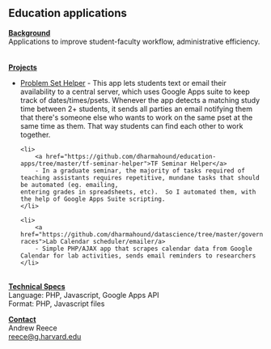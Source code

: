 <h2>Education applications</h2>

<u><b>Background</b></u>
<br />
Applications to improve student-faculty workflow, administrative
efficiency.  
<br /><br />
<b><u>Projects</u></b>
<ul>
	<li>
		<a href="https://github.com/dharmahound/education-apps/tree/master/pset-helper">Problem Set Helper</a>
		- This app lets students text or email their availability to a central server, which uses
	Google Apps suite to keep track of dates/times/psets.  Whenever the app detects a matching 
	study time between 2+ students, it sends all parties an email notifying them that there's someone
	else who wants to work on the same pset at the same time as them.  That way students can find
	each other to work together.
	</li>

	<li>
		<a href="https://github.com/dharmahound/education-apps/tree/master/tf-seminar-helper">TF Seminar Helper</a>
		- In a graduate seminar, the majority of tasks required of teaching assistants requires repetitive, mundane tasks that should be automated (eg. emailing,
	entering grades in spreadsheets, etc).  So I automated them, with the help of Google Apps Suite scripting.
	</li>

	<li>
		<a href="https://github.com/dharmahound/datascience/tree/master/governor-races">Lab Calendar scheduler/emailer/a>
		- Simple PHP/AJAX app that scrapes calendar data from Google Calendar for lab activities, sends email reminders to researchers
	</li>
</ul>
<br />
<b><u>Technical Specs</u></b>
<br />
Language: PHP, Javascript, Google Apps API
<br />
Format: PHP, Javascript files

<b><u>Contact</u></b>
<br />
Andrew Reece
<br />
<a href="mailto:reece@g.harvard.edu">reece@g.harvard.edu</a>